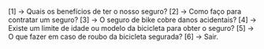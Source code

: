 [1] -> Quais os benefícios de ter o nosso seguro?
        [2] -> Como faço para contratar um seguro?
        [3] -> O seguro de bike cobre danos acidentais?
        [4] -> Existe um limite de idade ou modelo da bicicleta para obter o seguro?
        [5] -> O que fazer em caso de roubo da bicicleta segurada?
        [6] -> Sair.